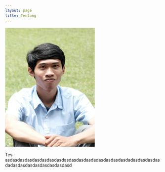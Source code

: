```yaml
---
layout: page
title: Tentang
---
```

<img class="col one right" src="/assets/img/prof_pic.jpg">

Tes asdasdasdasdasdasdasdasdasdasdasdasdadasdasdasdasdadasdasdasdasdadasdasdasdasdasdasdasdasd
